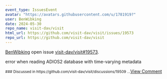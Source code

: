 ```yaml
---
event_type: IssuesEvent
avatar: "https://avatars.githubusercontent.com/u/1781919?"
user: BenWibking
date: 2024-05-30
repo_name: visit-dav/visit
html_url: https://github.com/visit-dav/visit/issues/19573
repo_url: https://github.com/visit-dav/visit
---
```


<a href='https://github.com/BenWibking' target='_blank'>BenWibking</a> open issue <a href='https://github.com/visit-dav/visit/issues/19573' target='_blank'>visit-dav/visit#19573</a>.

<p>error when reading ADIOS2 database with time-varying metadata</p><small>### Discussed in https://github.com/visit-dav/visit/discussions/19509...</small><a href='https://github.com/visit-dav/visit/issues/19573' target='_blank'>View Comment</a>